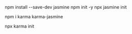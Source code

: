 npm install --save-dev jasmine
npm init -y
npx jasmine init

npm i karma karma-jasmine

npx karma init